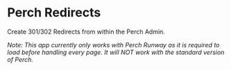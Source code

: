 # Perch Redirects

Create 301/302 Redirects from within the Perch Admin.

_Note: This app currently only works with Perch Runway as it is required to load before handling every page. It will NOT work with the standard version of Perch._

